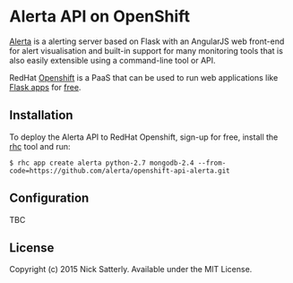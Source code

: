 Alerta API on OpenShift
=======================

[Alerta](http://alerta.io) is a alerting server based on Flask with an AngularJS web front-end for alert visualisation and built-in support for many monitoring tools that is also easily extensible using a command-line tool or API.

RedHat [Openshift](https://www.openshift.com/products/online) is a PaaS that can be used to run web applications like [Flask apps](https://developers.openshift.com/en/python-flask.html) for [free](https://www.openshift.com/products/pricing). 

Installation
------------

To deploy the Alerta API to RedHat Openshift, sign-up for free, install the [rhc](https://developers.openshift.com/en/getting-started-osx.html#client-tools) tool and run:

	$ rhc app create alerta python-2.7 mongodb-2.4 --from-code=https://github.com/alerta/openshift-api-alerta.git


Configuration
-------------

TBC

License
-------

Copyright (c) 2015 Nick Satterly. Available under the MIT License.
